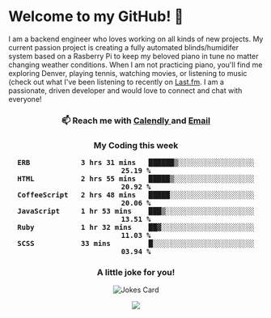 <h1> Welcome to my GitHub! 👋 </h1>


  I am a backend engineer who loves working on all kinds of new projects. My current passion project is creating a fully automated blinds/humidifer system based on a Rasberry Pi to keep my beloved piano in tune no matter changing weather conditions. When I am not practicing piano, you'll find me exploring Denver, playing tennis, watching movies, or listening to music (check out what I've been listening to recently on [Last.fm](https://www.last.fm/user/mballa000). I am a passionate, driven developer and would love to connect and chat with everyone!

<h3 align = "center"> 📫 Reach me with <a href = "https://calendly.com/msbrandt00/30min"> Calendly </a> and <a href="mailto:msbrandt00@gmail.com">Email</a> 
 </h3>


 
<div align = "center"
[![Anurag's GitHub stats](https://github-readme-stats.vercel.app/api?username=mbrandt00)](https://github.com/anuraghazra/github-readme-stats)
          </div>
<h3 align="center">
  My Coding this week
<!--START_SECTION:waka-->

```text
ERB            3 hrs 31 mins   ██████▒░░░░░░░░░░░░░░░░░░   25.19 %
HTML           2 hrs 55 mins   █████▒░░░░░░░░░░░░░░░░░░░   20.92 %
CoffeeScript   2 hrs 48 mins   █████░░░░░░░░░░░░░░░░░░░░   20.06 %
JavaScript     1 hr 53 mins    ███▒░░░░░░░░░░░░░░░░░░░░░   13.51 %
Ruby           1 hr 32 mins    ██▓░░░░░░░░░░░░░░░░░░░░░░   11.03 %
SCSS           33 mins         █░░░░░░░░░░░░░░░░░░░░░░░░   03.94 %
```

<!--END_SECTION:waka-->

### A little joke for you!

![Jokes Card](https://readme-jokes.vercel.app/api?hideBorder)

<a href="https://www.linkedin.com/in/mbrandt00/"><img src="https://img.shields.io/badge/linkedin-%230077B5.svg?&style=for-the-badge&logo=linkedin&logoColor=white" /></a>
